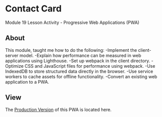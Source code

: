 # Contact Card

Module 19 Lesson Activity - Progressive Web Applications (PWA)

## About

This module, taught me how to do the following:
-Implement the client-server model.
-Explain how performance can be measured in web applications using Lighthouse.
-Set up webpack in the client directory.
-Optimize CSS and JavaScript files for performance using webpack.
-Use IndexedDB to store structured data directly in the browser.
-Use service workers to cache assets for offline functionality.
-Convert an existing web application to a PWA.

## View

The [Production Version](https://quiet-eyrie-71771.herokuapp.com/) of this PWA is located here.

